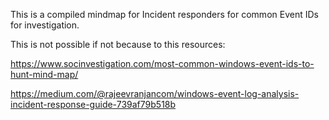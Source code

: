 This is a compiled mindmap for Incident responders for common Event IDs for investigation. 

This is not possible if not because to this resources:

https://www.socinvestigation.com/most-common-windows-event-ids-to-hunt-mind-map/

https://medium.com/@rajeevranjancom/windows-event-log-analysis-incident-response-guide-739af79b518b
